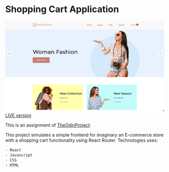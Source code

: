 # Shopping Cart Application
![Project Preview](/public/shopping-cart.png)
[LIVE version](https://brece.github.io/shopping-cart-app)

This is an assignment of [TheOdinProject](https://www.theodinproject.com/paths/full-stack-javascript/courses/javascript/lessons/shopping-cart):

This project simulates a simple frontend for imaginary an E-commerce store with a shopping cart functionality using React Router. Technologies uses:

    - React
    - Javascript
    - CSS
    - HTML
